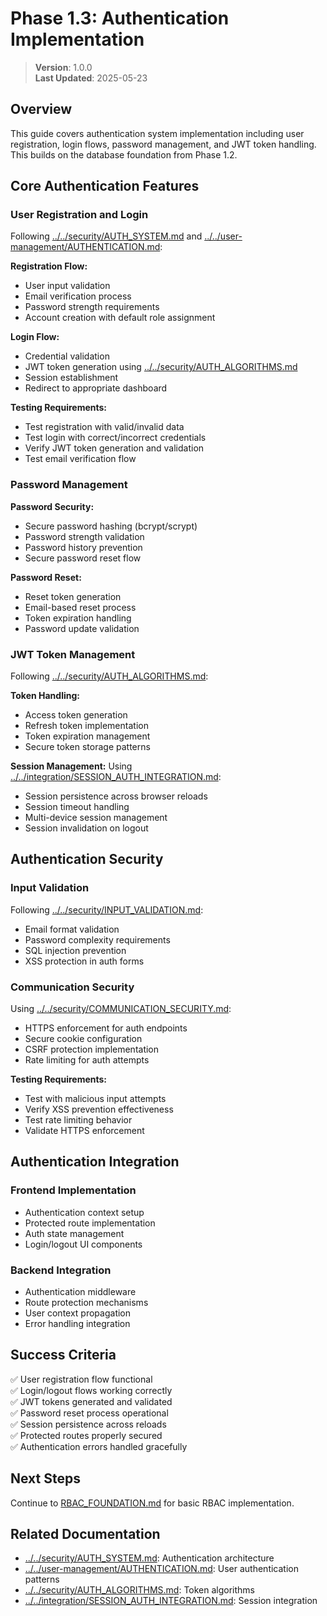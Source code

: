 
# Phase 1.3: Authentication Implementation

> **Version**: 1.0.0  
> **Last Updated**: 2025-05-23

## Overview

This guide covers authentication system implementation including user registration, login flows, password management, and JWT token handling. This builds on the database foundation from Phase 1.2.

## Core Authentication Features

### User Registration and Login
Following [../../security/AUTH_SYSTEM.md](../../security/AUTH_SYSTEM.md) and [../../user-management/AUTHENTICATION.md](../../user-management/AUTHENTICATION.md):

**Registration Flow:**
- User input validation
- Email verification process
- Password strength requirements
- Account creation with default role assignment

**Login Flow:**
- Credential validation
- JWT token generation using [../../security/AUTH_ALGORITHMS.md](../../security/AUTH_ALGORITHMS.md)
- Session establishment
- Redirect to appropriate dashboard

**Testing Requirements:**
- Test registration with valid/invalid data
- Test login with correct/incorrect credentials
- Verify JWT token generation and validation
- Test email verification flow

### Password Management

**Password Security:**
- Secure password hashing (bcrypt/scrypt)
- Password strength validation
- Password history prevention
- Secure password reset flow

**Password Reset:**
- Reset token generation
- Email-based reset process
- Token expiration handling
- Password update validation

### JWT Token Management
Following [../../security/AUTH_ALGORITHMS.md](../../security/AUTH_ALGORITHMS.md):

**Token Handling:**
- Access token generation
- Refresh token implementation
- Token expiration management
- Secure token storage patterns

**Session Management:**
Using [../../integration/SESSION_AUTH_INTEGRATION.md](../../integration/SESSION_AUTH_INTEGRATION.md):
- Session persistence across browser reloads
- Session timeout handling
- Multi-device session management
- Session invalidation on logout

## Authentication Security

### Input Validation
Following [../../security/INPUT_VALIDATION.md](../../security/INPUT_VALIDATION.md):

- Email format validation
- Password complexity requirements
- SQL injection prevention
- XSS protection in auth forms

### Communication Security
Using [../../security/COMMUNICATION_SECURITY.md](../../security/COMMUNICATION_SECURITY.md):

- HTTPS enforcement for auth endpoints
- Secure cookie configuration
- CSRF protection implementation
- Rate limiting for auth attempts

**Testing Requirements:**
- Test with malicious input attempts
- Verify XSS prevention effectiveness
- Test rate limiting behavior
- Validate HTTPS enforcement

## Authentication Integration

### Frontend Implementation
- Authentication context setup
- Protected route implementation
- Auth state management
- Login/logout UI components

### Backend Integration
- Authentication middleware
- Route protection mechanisms
- User context propagation
- Error handling integration

## Success Criteria

✅ User registration flow functional  
✅ Login/logout flows working correctly  
✅ JWT tokens generated and validated  
✅ Password reset process operational  
✅ Session persistence across reloads  
✅ Protected routes properly secured  
✅ Authentication errors handled gracefully  

## Next Steps

Continue to [RBAC_FOUNDATION.md](RBAC_FOUNDATION.md) for basic RBAC implementation.

## Related Documentation

- [../../security/AUTH_SYSTEM.md](../../security/AUTH_SYSTEM.md): Authentication architecture
- [../../user-management/AUTHENTICATION.md](../../user-management/AUTHENTICATION.md): User authentication patterns
- [../../security/AUTH_ALGORITHMS.md](../../security/AUTH_ALGORITHMS.md): Token algorithms
- [../../integration/SESSION_AUTH_INTEGRATION.md](../../integration/SESSION_AUTH_INTEGRATION.md): Session integration

